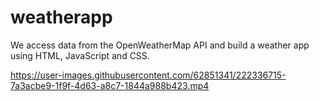 # weatherapp

We access data from the OpenWeatherMap API and build a weather app using HTML, JavaScript and CSS.

https://user-images.githubusercontent.com/62851341/222336715-7a3acbe9-1f9f-4d63-a8c7-1844a988b423.mp4
